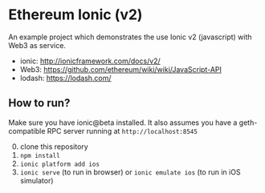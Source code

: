 Ethereum Ionic (v2)
===================

An example project which demonstrates the use Ionic v2 (javascript) with Web3 as service.

- ionic: http://ionicframework.com/docs/v2/
- Web3: https://github.com/ethereum/wiki/wiki/JavaScript-API
- lodash: https://lodash.com/

## How to run?

Make sure you have ionic@beta installed. It also assumes you have a geth-compatible RPC server running at `http://localhost:8545`

0. clone this repository
0. `npm install`
0. `ionic platform add ios`
0. `ionic serve` (to run in browser) or `ionic emulate ios` (to run in iOS simulator)

